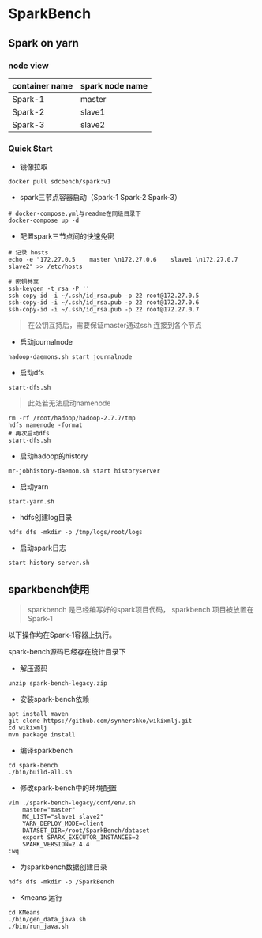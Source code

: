 # SparkBench 
## Spark on yarn 
### node view
container name | spark node name
---|---
Spark-1 | master
Spark-2 | slave1
Spark-3 | slave2
### Quick Start
- 镜像拉取
```
docker pull sdcbench/spark:v1
```
- spark三节点容器启动（Spark-1 Spark-2 Spark-3）
```
# docker-compose.yml与readme在同级目录下
docker-compose up -d
```
- 配置spark三节点间的快速免密
```
# 记录 hosts
echo -e "172.27.0.5    master \n172.27.0.6    slave1 \n172.27.0.7    slave2" >> /etc/hosts

# 密钥共享
ssh-keygen -t rsa -P ''
ssh-copy-id -i ~/.ssh/id_rsa.pub -p 22 root@172.27.0.5
ssh-copy-id -i ~/.ssh/id_rsa.pub -p 22 root@172.27.0.6
ssh-copy-id -i ~/.ssh/id_rsa.pub -p 22 root@172.27.0.7
```
> 在公钥互持后，需要保证master通过ssh 连接到各个节点
- 启动journalnode
```
hadoop-daemons.sh start journalnode
```
- 启动dfs
```
start-dfs.sh
```
> 此处若无法启动namenode
``` 
rm -rf /root/hadoop/hadoop-2.7.7/tmp
hdfs namenode -format
# 再次启动dfs
start-dfs.sh
```
- 启动hadoop的history
```
mr-jobhistory-daemon.sh start historyserver
```
- 启动yarn
```
start-yarn.sh
```
- hdfs创建log目录
```
hdfs dfs -mkdir -p /tmp/logs/root/logs
```
- 启动spark日志
```
start-history-server.sh 
```
## sparkbench使用
> sparkbench 是已经编写好的spark项目代码， sparkbench 项目被放置在Spark-1

以下操作均在Spark-1容器上执行。

spark-bench源码已经存在统计目录下

- 解压源码
```
unzip spark-bench-legacy.zip
```
- 安装spark-bench依赖
```
apt install maven
git clone https://github.com/synhershko/wikixmlj.git
cd wikixmlj
mvn package install
```
- 编译sparkbench
```
cd spark-bench
./bin/build-all.sh
```
- 修改spark-bench中的环境配置
```
vim ./spark-bench-legacy/conf/env.sh
    master="master"
    MC_LIST="slave1 slave2"
    YARN_DEPLOY_MODE=client
    DATASET_DIR=/root/SparkBench/dataset 
    export SPARK_EXECUTOR_INSTANCES=2
    SPARK_VERSION=2.4.4
:wq
```
- 为sparkbench数据创建目录
```
hdfs dfs -mkdir -p /SparkBench
```
- Kmeans 运行
```
cd KMeans
./bin/gen_data_java.sh
./bin/run_java.sh
```